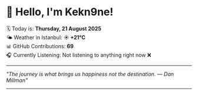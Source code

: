 # 👋 Hello, I'm Kekn9ne!

🗓️ Today is: **Thursday, 21 August 2025**  
🌤️ Weather in Istanbul: **☀️   +21°C**  
📊 GitHub Contributions: **69**  
🎧 Currently Listening: Not listening to anything right now ❌

---

_"The journey is what brings us happiness not the destination. — *Dan Millman*"_

---
